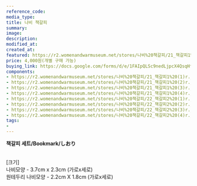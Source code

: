 ```yaml
---
reference_code:
media_type:
title: 나비 책갈피
summary:
image:
description:
modified_at:
created_at:
featured: https://r2.womenandwarmuseum.net/stores/나비%20책갈피/21_책갈피1%20(1)r.jpg
price: 4,000원(개별 구매 가능)
buying_link: https://docs.google.com/forms/d/e/1FAIpQLSc9nedLjpcX4QsqHfsDClSUvnY_z8JjKZMrkfDJmnqozNUliA/viewform
components:
- https://r2.womenandwarmuseum.net/stores/나비%20책갈피/21_책갈피1%20(1)r.jpg
- https://r2.womenandwarmuseum.net/stores/나비%20책갈피/21_책갈피1%20(2)r.jpg
- https://r2.womenandwarmuseum.net/stores/나비%20책갈피/21_책갈피1%20(3)r.jpg
- https://r2.womenandwarmuseum.net/stores/나비%20책갈피/21_책갈피1%20(4)r.jpg
- https://r2.womenandwarmuseum.net/stores/나비%20책갈피/22_책갈피2%20(1)r.jpg
- https://r2.womenandwarmuseum.net/stores/나비%20책갈피/22_책갈피2%20(2)r.jpg
- https://r2.womenandwarmuseum.net/stores/나비%20책갈피/22_책갈피2%20(3)r.jpg
- https://r2.womenandwarmuseum.net/stores/나비%20책갈피/22_책갈피2%20(4)r.jpg
tags:
-
---
```

**책갈피 세트/Bookmark/しおり**

\
[크기]\
나비모양 - 3.7cm x 2.3cm (가로x세로)\
원테두리 나비모양 - 2.2cm X 1.8cm (가로x세로)
